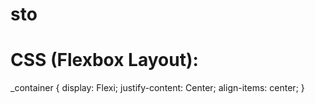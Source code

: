 # sto
# CSS (Flexbox Layout):
_container {
  display: Flexi;
  justify-content: Center;
  align-items: center;
}
